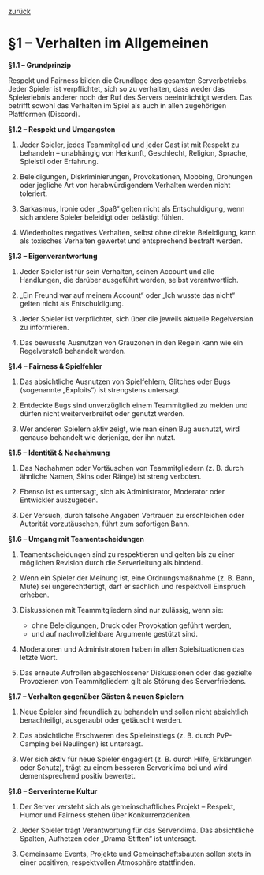 [zurück](../Regeln-Link.md)

# §1 – Verhalten im Allgemeinen

**§1.1 – Grundprinzip**

Respekt und Fairness bilden die Grundlage des gesamten Serverbetriebs. Jeder Spieler ist verpflichtet, sich so zu verhalten, dass weder das Spielerlebnis anderer noch der Ruf des Servers beeinträchtigt werden. Das betrifft sowohl das Verhalten im Spiel als auch in allen zugehörigen Plattformen (Discord).

**§1.2 – Respekt und Umgangston**

1.	Jeder Spieler, jedes Teammitglied und jeder Gast ist mit Respekt zu behandeln – unabhängig von Herkunft, Geschlecht, Religion, Sprache, Spielstil oder Erfahrung.

2. Beleidigungen, Diskriminierungen, Provokationen, Mobbing, Drohungen oder jegliche Art von herabwürdigendem Verhalten werden nicht toleriert.

3. Sarkasmus, Ironie oder „Spaß“ gelten nicht als Entschuldigung, wenn sich andere Spieler beleidigt oder belästigt fühlen.

4. Wiederholtes negatives Verhalten, selbst ohne direkte Beleidigung, kann als toxisches Verhalten gewertet und entsprechend bestraft werden.

**§1.3 – Eigenverantwortung**

1. Jeder Spieler ist für sein Verhalten, seinen Account und alle Handlungen, die darüber ausgeführt werden, selbst verantwortlich.

2. „Ein Freund war auf meinem Account“ oder „Ich wusste das nicht“ gelten nicht als Entschuldigung.

3. Jeder Spieler ist verpflichtet, sich über die jeweils aktuelle Regelversion zu informieren.

4. Das bewusste Ausnutzen von Grauzonen in den Regeln kann wie ein Regelverstoß behandelt werden.

**§1.4 – Fairness & Spielfehler**

1. Das absichtliche Ausnutzen von Spielfehlern, Glitches oder Bugs (sogenannte „Exploits“) ist strengstens untersagt.

2. Entdeckte Bugs sind unverzüglich einem Teammitglied zu melden und dürfen nicht weiterverbreitet oder genutzt werden.

3. Wer anderen Spielern aktiv zeigt, wie man einen Bug ausnutzt, wird genauso behandelt wie derjenige, der ihn nutzt.

**§1.5 – Identität & Nachahmung**

1. Das Nachahmen oder Vortäuschen von Teammitgliedern (z. B. durch ähnliche Namen, Skins oder Ränge) ist streng verboten.

2. Ebenso ist es untersagt, sich als Administrator, Moderator oder Entwickler auszugeben.

3. Der Versuch, durch falsche Angaben Vertrauen zu erschleichen oder Autorität vorzutäuschen, führt zum sofortigen Bann.

**§1.6 – Umgang mit Teamentscheidungen**

1. Teamentscheidungen sind zu respektieren und gelten bis zu einer möglichen Revision durch die Serverleitung als bindend.


2. Wenn ein Spieler der Meinung ist, eine Ordnungsmaßnahme (z. B. Bann, Mute) sei ungerechtfertigt, darf er sachlich und respektvoll Einspruch erheben.


3. Diskussionen mit Teammitgliedern sind nur zulässig, wenn sie:
	- ohne Beleidigungen, Druck oder Provokation geführt werden,
	- und auf nachvollziehbare Argumente gestützt sind.

4. Moderatoren und Administratoren haben in allen Spielsituationen das letzte Wort.

5. Das erneute Aufrollen abgeschlossener Diskussionen oder das gezielte Provozieren von Teammitgliedern gilt als Störung des Serverfriedens.

**§1.7 – Verhalten gegenüber Gästen & neuen Spielern**

1. Neue Spieler sind freundlich zu behandeln und sollen nicht absichtlich benachteiligt, ausgeraubt oder getäuscht werden.

2. Das absichtliche Erschweren des Spieleinstiegs (z. B. durch PvP-Camping bei Neulingen) ist untersagt.

3. Wer sich aktiv für neue Spieler engagiert (z. B. durch Hilfe, Erklärungen oder Schutz), trägt zu einem besseren Serverklima bei und wird dementsprechend positiv bewertet.

**§1.8 – Serverinterne Kultur**

1. Der Server versteht sich als gemeinschaftliches Projekt – Respekt, Humor und Fairness stehen über Konkurrenzdenken.

2. Jeder Spieler trägt Verantwortung für das Serverklima. Das absichtliche Spalten, Aufhetzen oder „Drama-Stiften“ ist untersagt.

3. Gemeinsame Events, Projekte und Gemeinschaftsbauten sollen stets in einer positiven, respektvollen Atmosphäre stattfinden.

